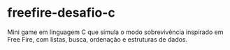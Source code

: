 # freefire-desafio-c
Mini game em linguagem C que simula o modo sobrevivência inspirado em Free Fire, com listas, busca, ordenação e estruturas de dados.
